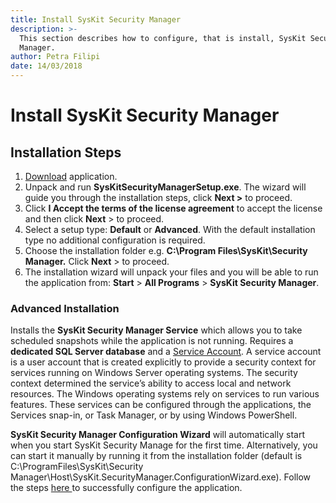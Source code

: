 ```yaml
---
title: Install SysKit Security Manager
description: >-
  This section describes how to configure, that is install, SysKit Security
  Manager.
author: Petra Filipi
date: 14/03/2018
---
```


# Install SysKit Security Manager

## Installation Steps

1. [Download](https://www.syskit.com/products/security-manager/download) application.
2. Unpack and run **SysKitSecurityManagerSetup.exe**. The wizard will guide you through the installation steps, click **Next &gt;** to proceed. 
3. Click **I Accept the terms of the license agreement** to accept the license and then click **Next** &gt; to proceed.
4. Select a setup type:  **Default** or **Advanced**. With the default installation type no additional configuration is required.
5. Choose the installation folder e.g. **C:\Program Files\SysKit\Security Manager.** Click **Next** &gt; to proceed.
6. The installation wizard will unpack your files and you will be able to run the application from: **Start** &gt; **All Programs** &gt; **SysKit Security Manager**. 

### Advanced Installation

Installs the **SysKit Security Manager Service** which allows you to take scheduled snapshots while the application is not running. Requires a **dedicated SQL Server database** and a [Service Account](https://github.com/SysKitTeam/docs-securitymanager/tree/7a41ecf00806ae7d8f47809e3c4d6fedecb7bd0c/en-us/windows/security/identity-protection/access-control/service-accounts/README.md). A service account is a user account that is created explicitly to provide a security context for services running on Windows Server operating systems. The security context determined the service’s ability to access local and network resources. The Windows operating systems rely on services to run various features. These services can be configured through the applications, the Services snap-in, or Task Manager, or by using Windows PowerShell.

**SysKit Security Manager Configuration Wizard** will automatically start when you start SysKit Security Manage for the first time. Alternatively, you can start it manually by running it from the installation folder \(default is C:\ProgramFiles\SysKit\Security Manager\Host\SysKit.SecurityManager.ConfigurationWizard.exe\). Follow the steps [here ](../configuration.md)to successfully configure the application.

